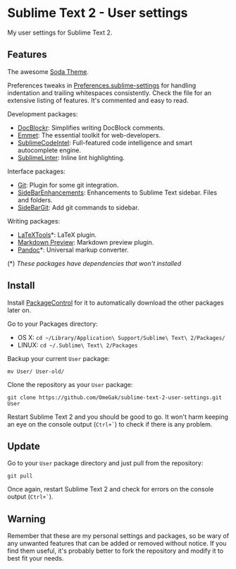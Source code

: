 Sublime Text 2 - User settings
==============================
My user settings for Sublime Text 2.

## Features
The awesome [Soda Theme](https://github.com/buymeasoda/soda-theme/).

Preferences tweaks in [Preferences.sublime-settings](/blob/master/Preferences.sublime-settings) for handling indentation and trailing whitespaces consistently. Check the file for an extensive listing of features. It's commented and easy to read.

Development packages:
* [DocBlockr](https://github.com/spadgos/sublime-jsdocs): Simplifies writing DocBlock comments.
* [Emmet](http://emmet.io/): The essential toolkit for web-developers.
* [SublimeCodeIntel](https://github.com/Kronuz/SublimeCodeIntel): Full-featured code intelligence and smart autocomplete engine.
* [SublimeLinter](https://github.com/SublimeLinter/SublimeLinter): Inline lint highlighting.

Interface packages:
* [Git](https://github.com/kemayo/sublime-text-2-git): Plugin for some git integration.
* [SideBarEnhancements](https://github.com/titoBouzout/SideBarEnhancements): Enhancements to Sublime Text sidebar. Files and folders.
* [SideBarGit](https://github.com/SublimeText/SideBarGit): Add git commands to sidebar.

Writing packages:
* [LaTeXTools](https://github.com/SublimeText/LaTeXTools)*: LaTeX plugin.
* [Markdown Preview](https://github.com/revolunet/sublimetext-markdown-preview): Markdown preview plugin.
* [Pandoc](https://github.com/jgm/pandoc)*: Universal markup converter.

(*) _These packages have dependencies that won't installed_

## Install
Install [PackageControl](http://wbond.net/sublime_packages/package_control) for it to automatically download the other packages later on.

Go to your Packages directory:
* OS X: `cd ~/Library/Application\ Support/Sublime\ Text\ 2/Packages/`
* LINUX: `cd ~/.Sublime\ Text\ 2/Packages`

Backup your current `User` package:

```
mv User/ User-old/
```

Clone the repository as your `User` package:

```
git clone https://github.com/OmeGak/sublime-text-2-user-settings.git User
```

Restart Sublime Text 2 and you should be good to go. It won't harm keeping an eye on the console output (`` Ctrl+` ``) to check if there is any problem.

## Update
Go to your `User` package directory and just pull from the repository:

```
git pull
```

Once again, restart Sublime Text 2 and check for errors on the console output (`` Ctrl+` ``).

## Warning
Remember that these are my personal settings and packages, so be wary of any unwanted features that can be added or removed without notice. If you find them useful, it's probably better to fork the repository and modify it to best fit your needs.
